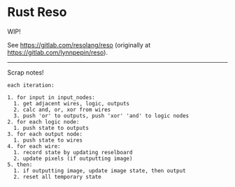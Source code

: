 # Rust Reso

WIP! 

See https://gitlab.com/resolang/reso (originally at https://gitlab.com/lynnpepin/reso).


--- 

Scrap notes!

```
each iteration:

1. for input in input_nodes:
  1. get adjacent wires, logic, outputs
  2. calc and, or, xor from wires
  3. push 'or' to outputs, push 'xor' 'and' to logic nodes
2. for each logic node:
  1. push state to outputs
3. for each output node:
  1. push state to wires
4. for each wire:
  1. record state by updating reselboard
  2. update pixels (if outputting image)
5. then:
  1. if outputting image, update image state, then output
  2. reset all temporary state
```